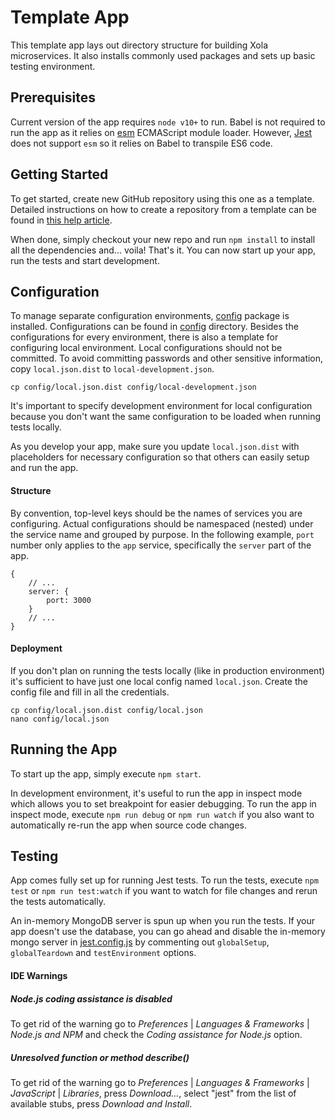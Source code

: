 # Template App

This template app lays out directory structure for building Xola microservices.
It also installs commonly used packages and sets up basic testing environment.

## Prerequisites

Current version of the app requires `node v10+` to run.
Babel is not required to run the app as it relies on [esm](https://www.npmjs.com/package/esm) ECMAScript module loader.
However, [Jest](https://www.npmjs.com/package/jest) does not support `esm` so it relies on Babel to transpile ES6 code.

## Getting Started

To get started, create new GitHub repository using this one as a template.
Detailed instructions on how to create a repository from a template can be found in [this help article](https://help.github.com/en/github/creating-cloning-and-archiving-repositories/creating-a-repository-from-a-template).

When done, simply checkout your new repo and run `npm install` to install all the dependencies and... voila! That's it.
You can now start up your app, run the tests and start development.

## Configuration

To manage separate configuration environments, [config](https://www.npmjs.com/package/config) package is installed.
Configurations can be found in [config](config) directory.
Besides the configurations for every environment, there is also a template for configuring local environment.
Local configurations should not be committed.
To avoid committing passwords and other sensitive information, copy `local.json.dist` to `local-development.json`.

```shell script
cp config/local.json.dist config/local-development.json
```

It's important to specify development environment for local configuration because you don't want the same configuration to be loaded when running tests locally.

As you develop your app, make sure you update `local.json.dist` with placeholders for necessary configuration so that others can easily setup and run the app.

#### Structure

By convention, top-level keys should be the names of services you are configuring.
Actual configurations should be namespaced (nested) under the service name and grouped by purpose.
In the following example, `port` number only applies to the `app` service, specifically the `server` part of the app.

```json5
{
    // ...
    server: {
        port: 3000
    }
    // ...
}
```

#### Deployment

If you don't plan on running the tests locally (like in production environment) it's sufficient to have just one local config named `local.json`.
Create the config file and fill in all the credentials.

```shell script
cp config/local.json.dist config/local.json
nano config/local.json
```

## Running the App

To start up the app, simply execute `npm start`.

In development environment, it's useful to run the app in inspect mode which allows you to set breakpoint for easier debugging.
To run the app in inspect mode, execute `npm run debug` or `npm run watch` if you also want to automatically re-run the app when source code changes.

## Testing

App comes fully set up for running Jest tests.
To run the tests, execute `npm test` or `npm run test:watch` if you want to watch for file changes and rerun the tests automatically.

An in-memory MongoDB server is spun up when you run the tests.
If your app doesn't use the database, you can go ahead and disable the in-memory mongo server in [jest.config.js](jest.config.js) by commenting out `globalSetup`, `globalTeardown` and `testEnvironment` options.

#### IDE Warnings

##### Node.js coding assistance is disabled

To get rid of the warning go to _Preferences_ | _Languages & Frameworks_ | _Node.js and NPM_ and check the _Coding assistance for Node.js_ option.

##### Unresolved function or method describe()

To get rid of the warning go to _Preferences_ | _Languages & Frameworks_ | _JavaScript_ | _Libraries_, press _Download..._, select "jest" from the list of available stubs, press _Download and Install_.
